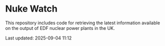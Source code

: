 # Nuke Watch

This repository includes code for retrieving the latest information available on the output of EDF nuclear power plants in the UK.

Last updated: 2025-09-04 11:12